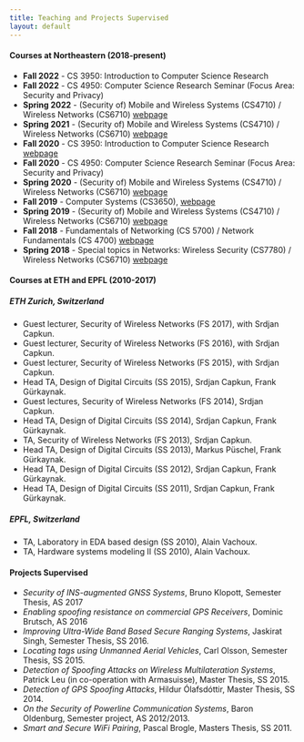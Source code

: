 ```yaml
---
title: Teaching and Projects Supervised
layout: default
---
```

#### Courses at Northeastern (2018-present)
- **Fall 2022** - CS 3950: Introduction to Computer Science Research
- **Fall 2022** - CS 4950: Computer Science Research Seminar (Focus Area: Security and Privacy) 
- **Spring 2022** - (Security of) Mobile and Wireless Systems (CS4710) / Wireless Networks (CS6710)  [webpage](teaching/courses/spring22/index.html)
- **Spring 2021** - (Security of) Mobile and Wireless Systems (CS4710) / Wireless Networks (CS6710)  [webpage](teaching/courses/spring21/index.html)
- **Fall 2020** - CS 3950: Introduction to Computer Science Research [webpage](teaching/courses/fall20cs3950/index.html)
- **Fall 2020** - CS 4950: Computer Science Research Seminar (Focus Area: Security and Privacy) 
- **Spring 2020** - (Security of) Mobile and Wireless Systems (CS4710) / Wireless Networks (CS6710)  [webpage](teaching/courses/spring20/index.html)
- **Fall 2019** - Computer Systems (CS3650), [webpage](teaching/courses/fall19/index.html)
- **Spring 2019** - (Security of) Mobile and Wireless Systems (CS4710) / Wireless Networks (CS6710)  [webpage](teaching/courses/spring19/index.html)
- **Fall 2018** - Fundamentals of Networking (CS 5700) / Network Fundamentals (CS 4700) [webpage](teaching/courses/fall18/index.html)
- **Spring 2018** - Special topics in Networks: Wireless Security (CS7780) / Wireless Networks (CS6710)  [webpage](teaching/courses/spring18/index.html)

#### Courses at ETH and EPFL (2010-2017)

##### ETH Zurich, Switzerland
- Guest lecturer, Security of Wireless Networks (FS 2017), with Srdjan Capkun.
- Guest lecturer, Security of Wireless Networks (FS 2016), with Srdjan Capkun.
- Guest lecturer, Security of Wireless Networks (FS 2015), with Srdjan Capkun.
- Head TA, Design of Digital Circuits (SS 2015), Srdjan Capkun, Frank Gürkaynak.
- Guest lectures, Security of Wireless Networks (FS 2014), Srdjan Capkun.
- Head TA, Design of Digital Circuits (SS 2014), Srdjan Capkun, Frank Gürkaynak.
- TA, Security of Wireless Networks (FS 2013), Srdjan Capkun.
- Head TA, Design of Digital Circuits (SS 2013), Markus Püschel, Frank Gürkaynak.
- Head TA, Design of Digital Circuits (SS 2012), Srdjan Capkun, Frank Gürkaynak.
- Head TA, Design of Digital Circuits (SS 2011), Srdjan Capkun, Frank Gürkaynak.

##### EPFL, Switzerland
- TA, Laboratory in EDA based design (SS 2010), Alain Vachoux.
- TA, Hardware systems modeling II (SS 2010), Alain Vachoux.

#### Projects Supervised
- *Security of INS-augmented GNSS Systems*, Bruno Klopott, Semester Thesis, AS 2017
- *Enabling spoofing resistance on commercial GPS Receivers*, Dominic Brutsch, AS 2016
- *Improving Ultra-Wide Band Based Secure Ranging Systems*, Jaskirat Singh, Semester Thesis, SS 2016.
- *Locating tags using Unmanned Aerial Vehicles*, Carl Olsson, Semester Thesis, SS 2015.
- *Detection of Spoofing Attacks on Wireless Multilateration Systems*, Patrick Leu (in co-operation with Armasuisse), Master Thesis, SS 2015.
- *Detection of GPS Spoofing Attacks*, Hildur Ólafsdóttir, Master Thesis, SS 2014.
- *On the Security of Powerline Communication Systems*, Baron Oldenburg, Semester project, AS 2012/2013.
- *Smart and Secure WiFi Pairing*, Pascal Brogle, Masters Thesis, SS 2011.
